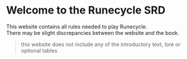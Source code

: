 # Welcome to the Runecycle SRD

This website contains all rules needed to play Runecycle.  
There may be slight discrepancies between the website and the book.  

> this website does not include any of the introductory text, lore or optional tables
